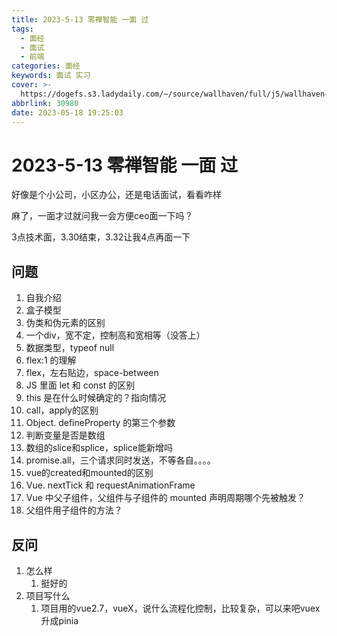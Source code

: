 ```yaml
---
title: 2023-5-13 零禅智能 一面 过
tags:
  - 面经
  - 面试
  - 前端
categories: 面经
keywords: 面试 实习
cover: >-
  https://dogefs.s3.ladydaily.com/~/source/wallhaven/full/j5/wallhaven-j5rdly.jpg?w=2560&h=1440&fmt=webp
abbrlink: 30980
date: 2023-05-18 19:25:03
---
```


# 2023-5-13 零禅智能 一面 过

好像是个小公司，小区办公，还是电话面试，看看咋样

麻了，一面才过就问我一会方便ceo面一下吗？

3点技术面，3.30结束，3.32让我4点再面一下

## 问题

1. 自我介绍
2. 盒子模型
3. 伪类和伪元素的区别
4. 一个div，宽不定，控制高和宽相等（没答上）
5. 数据类型，typeof null
6. flex:1 的理解
7. flex，左右贴边，space-between
8. JS 里面 let 和 const 的区别 
9. this 是在什么时候确定的？指向情况
10. call，apply的区别
11. Object. defineProperty 的第三个参数
12. 判断变量是否是数组
13. 数组的slice和splice，splice能新增吗
14. promise.all，三个请求同时发送，不等各自。。。。
15. vue的created和mounted的区别
16. Vue. nextTick 和 requestAnimationFrame 
17. Vue 中父子组件，父组件与子组件的 mounted 声明周期哪个先被触发？ 
18. 父组件用子组件的方法？

## 反问

1. 怎么样
	1. 挺好的
2. 项目写什么
	1. 项目用的vue2.7，vueX，说什么流程化控制，比较复杂，可以来吧vuex升成pinia